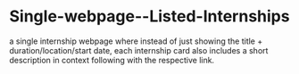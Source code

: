 # Single-webpage--Listed-Internships
a single internship webpage where instead of just showing the title + duration/location/start date, each internship card also includes a short description in context following with the respective link.

    
